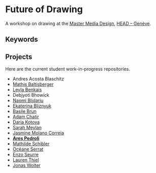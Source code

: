 # Future of Drawing
A workshop on drawing at the [Master Media Design](https://www.hesge.ch/head/en/programs-research/master-arts-media-design), [HEAD – Genève](http://head-geneve.ch).

## Keywords


## Projects
Here are the current student work-in-progress repositories.

- Andres Acosta Blaschitz
- [Mathis Baltisberger](https://github.com/Mastis3000/head-md1-future-of-drawing)
- [Leyla Benkais](https://github.com/leyyleyyy/head-md-future-of-drawing)
- Debjyoti Bhowick
- [Naomi Blidariu](https://github.com/NaomiBldr/head-md-future_of_drawing)
- [Ekaterina Bliznyuk](https://github.com/qtxs/head-md-future-of-drawing)
- [Basile Brun](https://github.com/chap0ng/2023-head-md-future-of-drawing)
- [Adam Chatir](https://github.com/cybrneon/head-md-future-of-drawing)
- [Daria Kotova](https://github.com/daria-kotova/head-md-future-of-drawing)
- [Sarah Meylan](https://github.com/SarahM1236/head-md-future-of-drawing)
- [Jasmine Molano Correia](https://github.com/JasmineMolanoco/head-md1-futur-of-drawing)
- **[Ares Pedroli]()**
- [Mathilde Schibler](https://github.com/nolosaw/head-md-future-of-drawing/)
- [Océane Serrat](https://github.com/oserratr/head-md-caran-ache-project)
- [Enzo Seurre](https://github.com/Artemistake/head-md-future-of-drawing)
- [Lauren Thiel](https://github.com/pensthiel/head-md-future-of-drawing)
- [Jonas Wolter](https://github.com/ww-wolt/head-md-future-of-drawing)